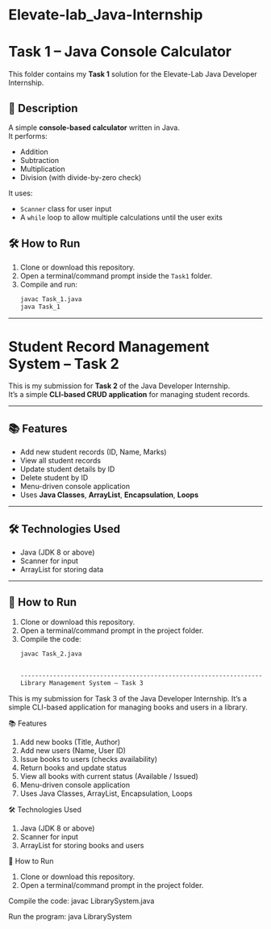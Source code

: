 # Elevate-lab_Java-Internship
# Task 1 – Java Console Calculator

This folder contains my **Task 1** solution for the Elevate-Lab Java Developer Internship.

## 📌 Description
A simple **console-based calculator** written in Java.  
It performs:
- Addition
- Subtraction
- Multiplication
- Division (with divide-by-zero check)

It uses:
- `Scanner` class for user input
- A `while` loop to allow multiple calculations until the user exits

## 🛠️ How to Run
1. Clone or download this repository.
2. Open a terminal/command prompt inside the `Task1` folder.
3. Compile and run:
   ```bash
   javac Task_1.java
   java Task_1
-----------------------------------------------------------------------------------------------

# Student Record Management System – Task 2

This is my submission for **Task 2** of the Java Developer Internship.  
It’s a simple **CLI-based CRUD application** for managing student records.

---

## 📚 Features
- Add new student records (ID, Name, Marks)
- View all student records
- Update student details by ID
- Delete student by ID
- Menu-driven console application
- Uses **Java Classes**, **ArrayList**, **Encapsulation**, **Loops**

---

## 🛠️ Technologies Used
- Java (JDK 8 or above)
- Scanner for input
- ArrayList for storing data

---

## 🚀 How to Run

1. Clone or download this repository.
2. Open a terminal/command prompt in the project folder.
3. Compile the code:
   ```bash
   javac Task_2.java


   -----------------------------------------------------------------------------
   Library Management System – Task 3

This is my submission for Task 3 of the Java Developer Internship.
It’s a simple CLI-based application for managing books and users in a library.

📚 Features

1. Add new books (Title, Author)
2. Add new users (Name, User ID)
3. Issue books to users (checks availability)
4. Return books and update status
5. View all books with current status (Available / Issued)
6. Menu-driven console application
7. Uses Java Classes, ArrayList, Encapsulation, Loops

🛠️ Technologies Used

1. Java (JDK 8 or above)
2. Scanner for input
3. ArrayList for storing books and users
   
🚀 How to Run

1. Clone or download this repository.
2. Open a terminal/command prompt in the project folder.

Compile the code:
javac LibrarySystem.java

Run the program:
java LibrarySystem
